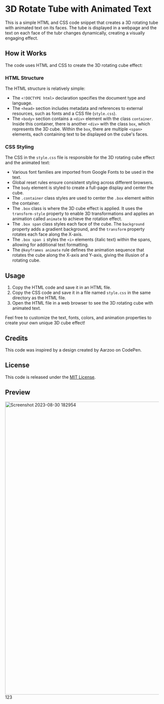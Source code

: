 # 3D Rotate Tube with Animated Text

This is a simple HTML and CSS code snippet that creates a 3D rotating tube with animated text on its faces. The tube is displayed in a webpage and the text on each face of the tubr changes dynamically, creating a visually engaging effect.

## How it Works

The code uses HTML and CSS to create the 3D rotating cube effect:

### HTML Structure

The HTML structure is relatively simple:

- The `<!DOCTYPE html>` declaration specifies the document type and language.
- The `<head>` section includes metadata and references to external resources, such as fonts and a CSS file (`style.css`).
- The `<body>` section contains a `<div>` element with the class `container`. Inside this container, there is another `<div>` with the class `box`, which represents the 3D cube. Within the `box`, there are multiple `<span>` elements, each containing text to be displayed on the cube's faces.

### CSS Styling

The CSS in the `style.css` file is responsible for the 3D rotating cube effect and the animated text:

- Various font families are imported from Google Fonts to be used in the text.
- Global reset rules ensure consistent styling across different browsers.
- The `body` element is styled to create a full-page display and center the cube.
- The `.container` class styles are used to center the `.box` element within the container.
- The `.box` class is where the 3D cube effect is applied. It uses the `transform-style` property to enable 3D transformations and applies an animation called `animate` to achieve the rotation effect.
- The `.box span` class styles each face of the cube. The `background` property adds a gradient background, and the `transform` property rotates each face along the X-axis.
- The `.box span i` styles the `<i>` elements (italic text) within the spans, allowing for additional text formatting.
- The `@keyframes animate` rule defines the animation sequence that rotates the cube along the X-axis and Y-axis, giving the illusion of a rotating cube.

## Usage

1. Copy the HTML code and save it in an HTML file.
2. Copy the CSS code and save it in a file named `style.css` in the same directory as the HTML file.
3. Open the HTML file in a web browser to see the 3D rotating cube with animated text.

Feel free to customize the text, fonts, colors, and animation properties to create your own unique 3D cube effect!

## Credits

This code was inspired by a design created by Aarzoo on CodePen.

## License

This code is released under the [MIT License](LICENSE).

## Preview

<img width="960" alt="Screenshot 2023-08-30 182954" src="https://github.com/Aarzoo75/3D-Rotate-Tube/assets/59678435/bacfa9cf-fe25-4707-b5e7-d8cb38361144">  123
